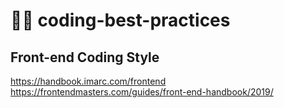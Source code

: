 # 🐱‍👤 coding-best-practices
## Front-end Coding Style
https://handbook.imarc.com/frontend <br>
https://frontendmasters.com/guides/front-end-handbook/2019/
